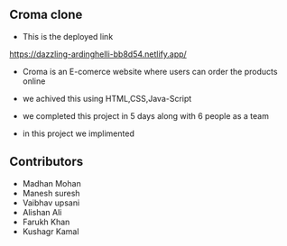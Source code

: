 ## Croma clone

- This is the deployed link

https://dazzling-ardinghelli-bb8d54.netlify.app/

- Croma is an E-comerce website where users can order the products online

- we achived this using HTML,CSS,Java-Script

- we completed this project in 5 days along with 6 people as a team

- in this project we implimented 

## Contributors

- Madhan Mohan
- Manesh suresh
- Vaibhav upsani
- Alishan Ali
- Farukh Khan
- Kushagr Kamal
